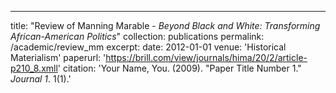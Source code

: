 ---
title: "Review of Manning Marable - *Beyond Black and White: Transforming African-American Politics*"
collection: publications
permalink: /academic/review_mm
excerpt: 
date: 2012-01-01
venue: 'Historical Materialism'
paperurl: 'https://brill.com/view/journals/hima/20/2/article-p210_8.xmll'
citation: 'Your Name, You. (2009). &quot;Paper Title Number 1.&quot; <i>Journal 1</i>. 1(1).'
